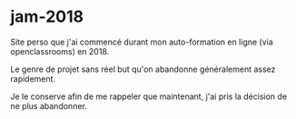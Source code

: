 # jam-2018

Site perso que j'ai commencé durant mon auto-formation en ligne (via openclassrooms) en 2018.

Le genre de projet sans réel but qu'on abandonne généralement assez rapidement. 

Je le conserve afin de me rappeler que maintenant, j'ai pris la décision de ne plus abandonner. 
